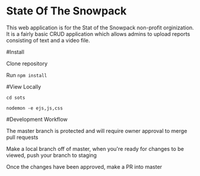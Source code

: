 # State Of The Snowpack

This web application is for the Stat of the Snowpack non-profit orginization. It is a fairly basic CRUD application which allows admins to upload reports consisting of text and a video file.

#Install

Clone repository

Run `npm install`

#View Locally

`cd sots`

`nodemon -e ejs,js,css`

#Development Workflow

The master branch is protected and will require owner approval to merge pull requests

Make a local branch off of master, when you're ready for changes to be viewed, push your branch to staging

Once the changes have been approved, make a PR into master
